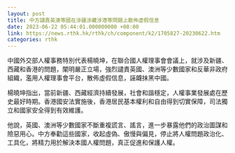 ```yaml
---
layout: post
title: 中方譴責英澳等國在涉疆涉藏涉港等問題上散佈虛假信息
date: 2023-06-22 05:44:01.000000000 +08:00
link: https://news.rthk.hk/rthk/ch/component/k2/1705827-20230622.htm
categories: rthk
---
```


中國外交部人權事務特別代表楊曉坤，在聯合國人權理事會會議上，就涉及新疆、西藏和香港的問題，闡明嚴正立場，強烈譴責英國、澳洲等少數國家和反華非政府組織，濫用人權理事會平台，散佈虛假信息，誣衊抹黑中國。

楊曉坤指出，當前新疆、西藏經濟持續發展，社會和諧穩定，人權事業發展處在歷史最好時期。香港國安法實施後，香港居民基本權利和自由得到切實保障，司法獨立和國家安全得到有效維護。

他說，英國、澳洲等少數國家不斷重複謊言、謠言，進一步暴露他們的政治圖謀和險惡用心。中方奉勸這些國家，收起虛偽、傲慢與偏見，停止將人權問題政治化、工具化，將精力用於解決本國人權問題，真正促進和保護人權。

